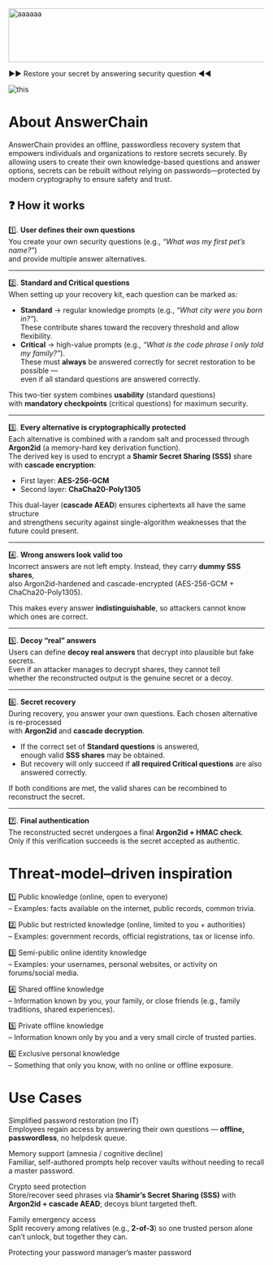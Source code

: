 
<img width="663" height="106" alt="aaaaaa" src="https://github.com/user-attachments/assets/fa509142-9bc1-4507-bfa7-fe9136b3c40e" />

▶▶ Restore your secret by answering security question ◀◀

![this](https://github.com/user-attachments/assets/d63faf2e-f282-4743-a3a9-3637ed37883f)



 # About AnswerChain
AnswerChain provides an offline, passwordless recovery system that empowers individuals and organizations to restore secrets securely. By allowing users to create their own knowledge-based questions and answer options, secrets can be rebuilt without relying on passwords—protected by modern cryptography to ensure safety and trust.

## ❓ How it works  


1️⃣. **User defines their own questions**  
You create your own security questions (e.g., *“What was my first pet’s name?”*)  
and provide multiple answer alternatives.  

---

2️⃣. **Standard and Critical questions**  
When setting up your recovery kit, each question can be marked as:  
- **Standard** → regular knowledge prompts (e.g., *“What city were you born in?”*).  
  These contribute shares toward the recovery threshold and allow flexibility.  
- **Critical** → high-value prompts (e.g., *“What is the code phrase I only told my family?”*).  
  These must **always** be answered correctly for secret restoration to be possible —  
  even if all standard questions are answered correctly.  

This two-tier system combines **usability** (standard questions)  
with **mandatory checkpoints** (critical questions) for maximum security.  

---

3️⃣. **Every alternative is cryptographically protected**  
Each alternative is combined with a random salt and processed through **Argon2id** (a memory-hard key derivation function).  
The derived key is used to encrypt a **Shamir Secret Sharing (SSS)** share with **cascade encryption**:  
- First layer: **AES-256-GCM**  
- Second layer: **ChaCha20-Poly1305**  

This dual-layer (**cascade AEAD**) ensures ciphertexts all have the same structure  
and strengthens security against single-algorithm weaknesses that the future could present.  

---

4️⃣. **Wrong answers look valid too**  
Incorrect answers are not left empty. Instead, they carry **dummy SSS shares**,  
also Argon2id-hardened and cascade-encrypted (AES-256-GCM + ChaCha20-Poly1305).  

This makes every answer **indistinguishable**, so attackers cannot know which ones are correct.  

---

5️⃣. **Decoy “real” answers**  
Users can define **decoy real answers** that decrypt into plausible but fake secrets.  
Even if an attacker manages to decrypt shares, they cannot tell  
whether the reconstructed output is the genuine secret or a decoy.  

---

6️⃣. **Secret recovery**  
During recovery, you answer your own questions. Each chosen alternative is re-processed  
with **Argon2id** and **cascade decryption**.  

- If the correct set of **Standard questions** is answered,  
  enough valid **SSS shares** may be obtained.  
- But recovery will only succeed if **all required Critical questions** are also answered correctly.  

If both conditions are met, the valid shares can be recombined to reconstruct the secret.  

---

7️⃣. **Final authentication**  
The reconstructed secret undergoes a final **Argon2id + HMAC check**.  
Only if this verification succeeds is the secret accepted as authentic.  





# Threat-model–driven inspiration


1️⃣ Public knowledge (online, open to everyone)  
– Examples: facts available on the internet, public records, common trivia.  

2️⃣ Public but restricted knowledge (online, limited to you + authorities)  
– Examples: government records, official registrations, tax or license info.  

3️⃣ Semi-public online identity knowledge  
– Examples: your usernames, personal websites, or activity on forums/social media.  

4️⃣ Shared offline knowledge  
– Information known by you, your family, or close friends (e.g., family traditions, shared experiences).  

5️⃣ Private offline knowledge  
– Information known only by you and a very small circle of trusted parties.  

6️⃣ Exclusive personal knowledge  
– Something that only you know, with no online or offline exposure.  









# Use Cases


Simplified password restoration (no IT)  
Employees regain access by answering their own questions — **offline, passwordless**, no helpdesk queue.  

Memory support (amnesia / cognitive decline)  
Familiar, self-authored prompts help recover vaults without needing to recall a master password.  

Crypto seed protection  
Store/recover seed phrases via **Shamir’s Secret Sharing (SSS)** with **Argon2id + cascade AEAD**; decoys blunt targeted theft.  

Family emergency access  
Split recovery among relatives (e.g., **2-of-3**) so one trusted person alone can’t unlock, but together they can.  

Protecting your password manager’s master password  


